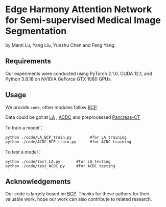 # Edge Harmony Attention Network for Semi-supervised Medical Image Segmentation

by Manti Lu, Yang Liu, Yunzhu Chen and Feng Yang.

## Requirements

Our experiments were conducted using PyTorch 2.1.0, CUDA 12.1, and Python 3.8.18 on NVIDIA GeForce GTX 1080 GPUs.

## Usage
We provide `code`, other modules follow [BCP](https://github.com/DeepMed-Lab-ECNU/BCP).

Data could be got at [LA](https://github.com/yulequan/UA-MT/tree/master/data) , [ACDC](https://github.com/HiLab-git/SSL4MIS/tree/master/data/ACDC) and preprocessed [Pancreas-CT](https://pan.baidu.com/s/10Hl8if3jeCG9V8IqX5kMOw?pwd=seui)

To train a model：
```
python ./code/LA_BCP_train.py        #for LA training
python ./code/ACDC_BCP_train.py      #for ACDC training
```
To test a model：
```
python ./code/test_LA.py       #for LA testing
python ./code/test_ACDC.py     #for ACDC testing
```
## Acknowledgements
Our code is largely based on [BCP](https://github.com/DeepMed-Lab-ECNU/BCP). Thanks for these authors for their valuable work, hope our work can also contribute to related research.
